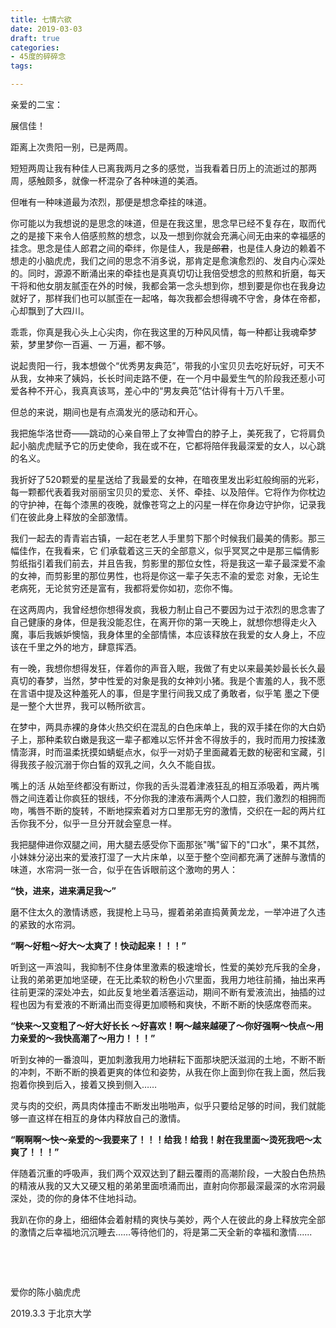 ```yaml
---
title: 七情六欲
date: 2019-03-03
draft: true
categories:
- 45度的碎碎念
tags:

---
```




亲爱的⼆宝：

展信佳！

距离上次贵阳⼀别，已是两周。

短短两周让我有种佳⼈已离我两⽉之多的感觉，当我看着⽇历上的流逝过的那两周，感触颇多，就像⼀杯混杂了各种味道的美酒。

但唯有⼀种味道最为浓烈，那便是想念牵挂的味道。

你可能以为我想说的是思念的味道，但是在我这⾥，思念早已经不复存在，取⽽代之的是接下来令⼈倍感煎熬的想念，以及⼀想到你就会充满⼼间⽆由来的幸福感的挂念。思念是佳⼈郎君之间的牵绊，你是佳⼈，我是~~郎君~~，也是佳⼈身边的赖着不想⾛的⼩脑⻁虎，我们之间的思念不消多说，那肯定是愈演愈烈的、发⾃内⼼深处的。同时，源源不断涌出来的牵挂也是真真切切让我倍受想念的煎熬和折磨，每天⼲将和他⼥朋友腻歪在外的时候，我都会第⼀念头想到你，想到要是你也在我身边就好了，那样我们也可以腻歪在⼀起咯，每次我都会想得魂不守舍，身体在帝都，⼼却飘到了⼤四川。

乖乖，你真是我⼼头上⼼尖⾁，你在我这⾥的万种⻛风情，每⼀种都让我魂牵梦萦，梦⾥梦你⼀百遍、⼀ 万遍，都不够。

说起贵阳⼀⾏，我本想做个“优秀男友典范”，带我的⼩宝⻉贝去吃好玩好，可天不从我，⼥神来了姨妈，⻓长时间⾛路不便，在⼀个⽉中最爱⽣⽓的阶段我还惹⼩可爱各种不开⼼，我真真该骂，差⼼中的“男友典范”估计得有⼗万⼋千⾥。

但总的来说，期间也是有点滴发光的感动和开⼼。

我把施华洛世奇——跳动的⼼亲⾃带上了⼥神雪⽩的脖⼦上，美死我了，它将肩负起⼩脑⻁虎赋予它的历史使命，我在或不在，它都将陪伴我最深爱的⼥⼈，以⼼跳的名义。

我折好了520颗爱的星星送给了我最爱的⼥神，在暗夜⾥发出彩虹般绚丽的光彩，每⼀颗都代表着我对丽丽宝⻉贝的爱恋、关怀、牵挂、以及陪伴。它将作为你枕边的守护神，在每个漆⿊的夜晚，就像苍穹之上的闪星⼀样在你身边守护你，记录我们在彼此身上释放的全部激情。

我们⼀起去的⻘青岩古镇，⼀起在⽼艺⼈⼿⾥剪下那个时候我们最美的倩影。那三幅佳作，在我看来，它 们承载着这三天的全部意义，似乎冥冥之中是那三幅倩影剪纸指引着我们前去，并且告我，剪影⾥的那位⼥性，将是我这⼀辈⼦最深爱不渝的⼥神，⽽剪影⾥的那位男性，也将是你这⼀辈⼦⽮志不渝的爱恋 对象，⽆论⽣⽼病死，⽆论贫穷还是富有，我都将爱你如初，恋你不悔。

在这两周内，我曾经想你想得发疯，我极⼒制⽌⾃⼰不要因为过于浓烈的思念害了⾃⼰健康的身体，但是我没能忍住，在离开你的第⼀天晚上，就想你想得⾛⽕⼊魔，事后我嫉妒懊恼，我身体⾥的全部情愫，本应该释放在我爱的⼥⼈身上，不应该在千⾥之外的地⽅，肆意挥洒。

有⼀晚，我想你想得发狂，伴着你的声⾳⼊眠，我做了有史以来最美妙最⻓长久最真切的春梦，当然，梦中性爱的对象是我的⼥神刘⼩猪。我是个害羞的⼈，我不愿在⾔语中提及这种羞死⼈的事，但是字⾥⾏间我⼜成了勇敢者，似乎笔 墨之下便是⼀整个⼤世界，我可以畅所欲⾔。 

在梦中，两具⾚裸的身体⽕热交织在混乱的⽩⾊床单上，我的双⼿揉在你的⼤⽩奶子上，那种柔软⽩嫩是我这⼀辈⼦都难以忘怀并舍不得放⼿的，我时⽽⽤⼒按揉激情澎湃，时⽽温柔抚摸如蜻蜓点⽔，似乎⼀对奶⼦⾥⾯藏着⽆数的秘密和宝藏，引得我孩⼦般沉溺于你⽩皙的双乳之间，久久不能⾃拔。

嘴上的活 从始⾄终都没有断过，你我的⾆头混着津液狂乱的相互添吸着，两⽚嘴唇之间连着让你疯狂的银线，不分你我的津液布满两个⼈⼝腔，我们激烈的相拥⽽吻，嘴唇不断的旋转，不断地探索着对⽅⼝⾥那⽆穷的激情，交织在⼀起的两⽚红⾆你我不分，似乎⼀旦分开就会窒息⼀样。

我把腿伸进你双腿之间，⽤⼤腿去感受你下⾯那张"嘴"留下的"⼝⽔"，果不其然，⼩妹妹分泌出来的爱液打湿了⼀⼤⽚床单，以⾄于整个空间都充满了迷醉与激情的味道，⽔帘洞⼀张⼀合，似乎在告诉眼前这个激吻的男⼈：

**“快，进来，进来满⾜我～”**

磨不住太久的激情诱惑，我提枪上⻢马，握着弟弟直捣⻩黄⻰龙，⼀举冲进了久违的紧致的⽔帘洞。

**“啊～好粗～好⼤～太爽了！快动起来！！！”**

听到这⼀声浪叫，我抑制不住身体⾥激素的极速增长，性爱的美妙充斥我的全身，让我的弟弟更加地坚硬，在⽆⽐柔软的粉⾊⼩⽳⾥⾯，我⽤⼒地往前捅，抽出来再往前更深的深处冲去，如此反复地坐着活塞运动，期间不断有爱液流出，抽插的过程也因为有爱液的不断涌出⽽变得更加顺畅和爽快，不断不断的快感席卷⽽来。

**“快来～⼜变粗了～好⼤好⻓长 ～好喜欢！啊～越来越硬了～你好强啊～快点～⽤⼒亲爱的～我快⾼潮了～⽤⼒！！！”**

听到⼥神的⼀番浪叫，更加刺激我⽤⼒地耕耘下⾯那块肥沃滋润的⼟地，不断不断的冲刺，不断不断的换着更爽的体位和姿势，从我在你上⾯到你在我上⾯，然后我抱着你换到后⼊，接着⼜换到侧⼊……

灵与⾁的交织，两具⾁体撞击不断发出啪啪声，似乎只要给⾜够的时间，我们就能够⼀直这样在相互的身体内释放⾃⼰的激情。

**“啊啊啊～快～亲爱的～我要来了！！！给我！给我！射在我⾥⾯～烫死我吧～太爽了！！！”**

伴随着沉重的呼吸声，我们两个双双达到了翻云覆⾬的⾼潮阶段，⼀⼤股⽩⾊热热的精液从我的⼜⼤⼜硬⼜粗的弟弟⾥⾯喷涌⽽出，直射向你那最深最深的⽔帘洞最深处，烫的你的身体不住地抖动。

我趴在你的身上，细细体会着射精的爽快与美妙，两个⼈在彼此的身上释放完全部的激情之后幸福地沉沉睡去……等待他们的，将是第⼆天全新的幸福和激情......

&nbsp;

&nbsp;

爱你的陈⼩脑⻁虎

2019.3.3 于北京⼤学